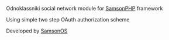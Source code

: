 Odnoklassniki social network module for [SamsonPHP](http://samsonphp.com) framework

Using simple two step OAuth authorization scheme

Developed by [SamsonOS](http://samsonos.com/)
